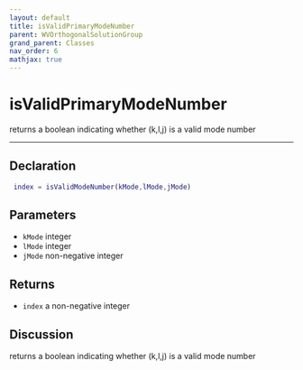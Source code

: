 ```yaml
---
layout: default
title: isValidPrimaryModeNumber
parent: WVOrthogonalSolutionGroup
grand_parent: Classes
nav_order: 6
mathjax: true
---
```


#  isValidPrimaryModeNumber

returns a boolean indicating whether (k,l,j) is a valid mode number


---

## Declaration
```matlab
 index = isValidModeNumber(kMode,lMode,jMode)
```
## Parameters
+ `kMode`  integer
+ `lMode`  integer
+ `jMode`  non-negative integer

## Returns
+ `index`  a non-negative integer

## Discussion

  returns a boolean indicating whether (k,l,j) is a valid mode
  number
 
            
